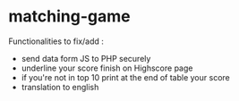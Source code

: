 # matching-game
Functionalities to fix/add :
- send data form JS to PHP securely
- underline your score finish on Highscore page
- if you're not in top 10 print at the end of table your score
- translation to english
